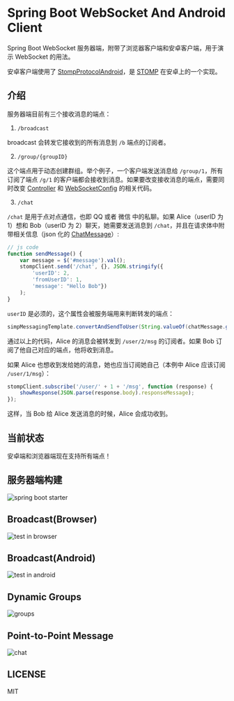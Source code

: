 # Spring Boot WebSocket And Android Client

Spring Boot WebSocket 服务器端，附带了浏览器客户端和安卓客户端，用于演示 WebSocket 的用法。

安卓客户端使用了 [StompProtocolAndroid](https://github.com/NaikSoftware/StompProtocolAndroid)，是 [STOMP](https://en.wikipedia.org/wiki/Streaming_Text_Oriented_Messaging_Protocol) 在安卓上的一个实现。

## 介绍

服务器端目前有三个接收消息的端点：

1. `/broadcast`

broadcast 会转发它接收到的所有消息到 `/b` 端点的订阅者。

2. `/group/{groupID}`

这个端点用于动态创建群组。举个例子，一个客户端发送消息给 `/group/1`，所有订阅了端点 `/g/1` 的客户端都会接收到消息。如果要改变接收消息的端点，需要同时改变 [Controller](WebSocketServer/src/main/java/me/xlui/im/web/WebSocketController.java#L29) 和 [WebSocketConfig](WebSocketServer/src/main/java/me/xlui/im/config/WebSocketConfig.java#L24) 的相关代码。

3. `/chat`

`/chat` 是用于点对点通信，也即 QQ 或者 微信 中的私聊。如果 Alice（userID 为 1）想和 Bob（userID 为 2）聊天，她需要发送消息到 `/chat`，并且在请求体中附带相关信息（json 化的 [ChatMessage](WebSocketServer/src/main/java/me/xlui/im/message/ChatMessage.java)）:

```js
// js code
function sendMessage() {
    var message = $('#message').val();
    stompClient.send('/chat', {}, JSON.stringify({
        'userID': 2, 
        'fromUserID': 1, 
        'message': "Hello Bob"})
    );
}
```

`userID` 是必须的，这个属性会被服务端用来判断转发的端点：

```java
simpMessagingTemplate.convertAndSendToUser(String.valueOf(chatMessage.getUserID()), "/msg", response);
```

通过以上的代码，Alice 的消息会被转发到 `/user/2/msg` 的订阅者。如果 Bob 订阅了他自己对应的端点，他将收到消息。

如果 Alice 也想收到发给她的消息，她也应当订阅她自己（本例中 Alice 应该订阅 `/user/1/msg`）：

```js
stompClient.subscribe('/user/' + 1 + '/msg', function (response) {
    showResponse(JSON.parse(response.body).responseMessage);
});
```

这样，当 Bob 给 Alice 发送消息的时候，Alice 会成功收到。

## 当前状态

安卓端和浏览器端现在支持所有端点！

## 服务器端构建

![spring boot starter](Images/spring-boot-starter.png)

## Broadcast(Browser)

![test in browser](Images/websocket-browser-client.gif)

## Broadcast(Android)

![test in android](Images/websocket-android-client.gif)

## Dynamic Groups

![groups](Images/group.gif)

## Point-to-Point Message

![chat](Images/chat.gif)

## LICENSE

MIT
